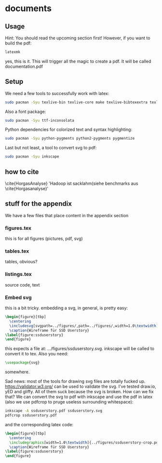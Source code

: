 # documents

## Usage

Hint: You should read the upcoming section first! However, if you want to build
the pdf:

```sh
latexmk
```

yes, this is it. This will trigger all the magic to create a pdf. It will be called documentation.pdf

## Setup

We need a few tools to successfully work with latex:

```bash
sudo pacman -Syu texlive-bin texlive-core make texlive-bibtexextra texlive-bin texlive-core texlive-fontsextra texlive-formatsextra texlive-games texlive-genericextra texlive-htmlxml texlive-humanities texlive-latexextra texlive-music texlive-pictures texlive-plainextra texlive-pstricks texlive-publishers texlive-science biber
```

Also a font package:

```bash
sudo pacman -Syu ttf-inconsolata
```

Python dependencies for colorized text and syntax highlighting:

```bash
sudo pacman -Syu python-pygments python2-pygments pygmentize
```

Last but not least, a tool to convert svg to pdf:

```bash
sudo pacman -Syu inkscape
```

## how to cite

\cite{HorgasAnalyse}
'Hadoop ist sacklahm(siehe benchmarks aus \cite{Horgasanalyse}'

## stuff for the appendix

We have a few files that place content in the appendix section

### figures.tex

this is for all figures (pictures, pdf, svg)

### tables.tex

tables, obvious?

### listings.tex

source code, text

### Embed svg

this is a bit tricky. embedding a svg, in general, is pretty easy:

```latex
\begin{figure}[tbp]
  \centering
  \includesvg[svgpath=../figures/,path=../figures/,width=1.0\textwidth]{ssduserstory}
  \caption{Wireframe für SSD Userstory}
\label{figure:ssduserstory}
\end{figure}
```

this expects a file at: .../figures/ssduserstory.svg. inkscape will be called to convert it to tex. Also you need:

```latex
\usepackage{svg}
```

somewhere.

Sad news: most of the tools for drawing svg files are totally fucked up.
https://validator.w3.org/ can be used to validate the svg. I've tested draw.io,
yED and gliffy. All of them suck because the svg is broken. How can we fix that?
We can convert the svg to pdf with inkscape and use the pdf in latex (also we
use pdfcrop to pruge useless surrounding whitespace):

```bash
inkscape -A ssduserstory.pdf ssduserstory.svg
pdfcrop ssduserstory.pdf
```

and the corresponding latex code:

```latex
\begin{figure}[tbp]
  \centering
  \includegraphics[width=1.0\textwidth]{../figures/ssduserstory-crop.pdf}
  \caption{Wireframe für SSD Userstory}
\label{figure:ssduserstory}
\end{figure}
```
